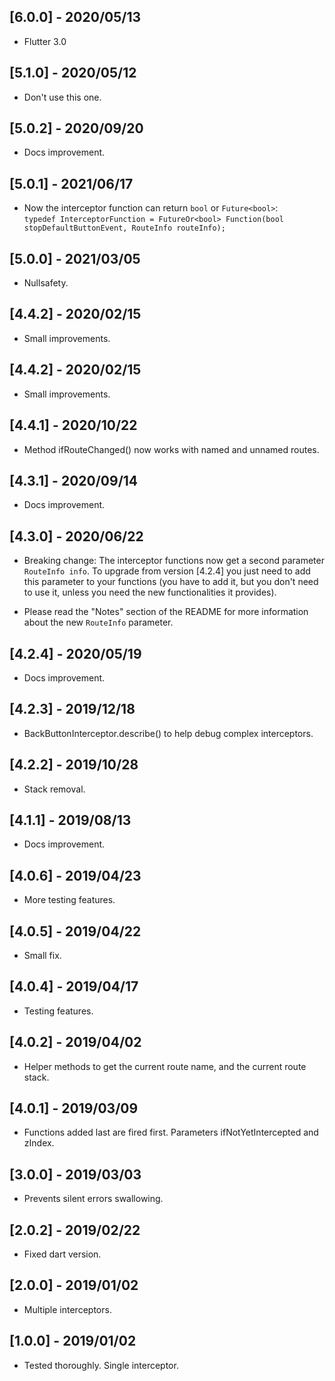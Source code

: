 ## [6.0.0] - 2020/05/13
                     
* Flutter 3.0 

## [5.1.0] - 2020/05/12

* Don't use this one.

## [5.0.2] - 2020/09/20

* Docs improvement.

## [5.0.1] - 2021/06/17

* Now the interceptor function can return `bool` or `Future<bool>`:  
  `typedef InterceptorFunction = FutureOr<bool> Function(bool stopDefaultButtonEvent, RouteInfo routeInfo);`

## [5.0.0] - 2021/03/05

* Nullsafety.

## [4.4.2] - 2020/02/15

* Small improvements.

## [4.4.2] - 2020/02/15

* Small improvements.

## [4.4.1] - 2020/10/22

* Method ifRouteChanged() now works with named and unnamed routes.

## [4.3.1] - 2020/09/14

* Docs improvement.

## [4.3.0] - 2020/06/22
 
* Breaking change: The interceptor functions now get a second 
  parameter `RouteInfo info`. To upgrade from version [4.2.4] 
  you just need to add this parameter to your functions (you 
  have to add it, but you don't need to use it, unless you 
  need the new functionalities it provides).
  
* Please read the "Notes" section of the README for more information
  about the new `RouteInfo` parameter. 

## [4.2.4] - 2020/05/19
 
* Docs improvement.

## [4.2.3] - 2019/12/18

* BackButtonInterceptor.describe() to help debug complex interceptors.

## [4.2.2] - 2019/10/28

* Stack removal.

## [4.1.1] - 2019/08/13

* Docs improvement.

## [4.0.6] - 2019/04/23

* More testing features.

## [4.0.5] - 2019/04/22

* Small fix.

## [4.0.4] - 2019/04/17

* Testing features.

## [4.0.2] - 2019/04/02

* Helper methods to get the current route name, and the current route stack.

## [4.0.1] - 2019/03/09

* Functions added last are fired first. Parameters ifNotYetIntercepted and zIndex.

## [3.0.0] - 2019/03/03

* Prevents silent errors swallowing.

## [2.0.2] - 2019/02/22

* Fixed dart version.

## [2.0.0] - 2019/01/02

* Multiple interceptors.

## [1.0.0] - 2019/01/02

* Tested thoroughly. Single interceptor.





